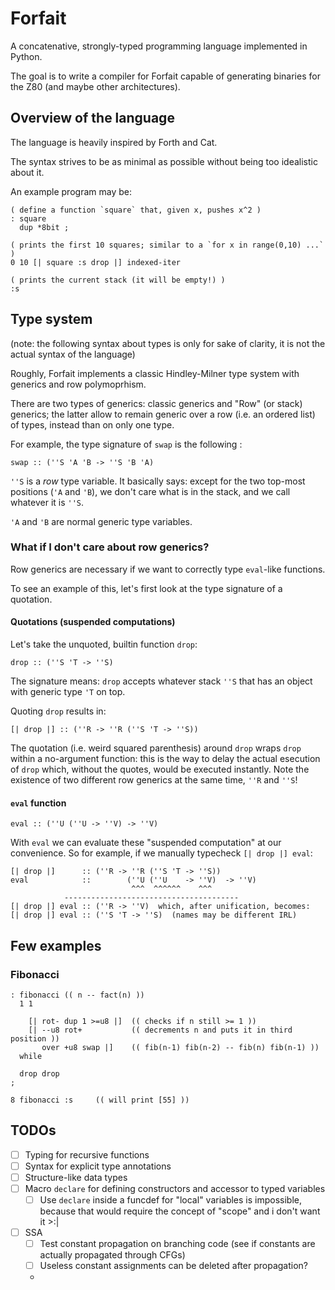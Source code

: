 # Forfait

A concatenative, strongly-typed programming language implemented in Python.

The goal is to write a compiler for Forfait capable of generating binaries for the Z80 (and maybe other architectures).

## Overview of the language

The language is heavily inspired by Forth and Cat. 

The syntax strives to be as minimal as possible without being too idealistic about it. 

An example program may be:

```
( define a function `square` that, given x, pushes x^2 )
: square    
  dup *8bit ;

( prints the first 10 squares; similar to a `for x in range(0,10) ...` )
0 10 [| square :s drop |] indexed-iter

( prints the current stack (it will be empty!) )
:s
```

## Type system

(note: the following syntax about types is only for sake of clarity, it is not the actual syntax of the language)

Roughly, Forfait implements a classic Hindley-Milner type system with generics and row polymoprhism.

There are two types of generics: classic generics and "Row" (or stack) generics; the latter allow to remain generic over a row (i.e. an ordered list) of types, instead than on only one type. 

For example, the type signature of `swap` is the following :

```
swap :: (''S 'A 'B -> ''S 'B 'A)
```

`''S` is a _row_ type variable. It basically says: except for the two top-most positions (`'A` and `'B`), we don't care what is in the stack, and we call whatever it is `''S`.

`'A` and `'B` are normal generic type variables.

### What if I don't care about row generics?

Row generics are necessary if we want to correctly type `eval`-like functions. 

To see an example of this, let's first look at the type signature of a quotation.

#### Quotations (suspended computations)

Let's take the unquoted, builtin function `drop`:

`drop :: (''S 'T -> ''S)`

The signature means: `drop` accepts whatever stack `''S` that has an object with generic type `'T` on top. 

Quoting `drop` results in:

`[| drop |] :: (''R -> ''R (''S 'T -> ''S))`

The quotation (i.e. weird squared parenthesis) around `drop` wraps `drop` within a no-argument function: this is the way to delay the actual esecution of `drop` which, without the quotes, would be executed instantly. Note the existence of two different row generics at the same time, `''R` and `''S`!

#### `eval` function

`eval :: (''U (''U -> ''V) -> ''V)`

With `eval` we can evaluate these "suspended computation" at our convenience. So for example, if we manually typecheck `[| drop |] eval`:

```
[| drop |]      :: (''R -> ''R (''S 'T -> ''S))
eval            ::        (''U (''U    -> ''V)  -> ''V)
                           ^^^  ^^^^^^    ^^^  
            ---------------------------------------
[| drop |] eval :: (''R -> ''V)  which, after unification, becomes:
[| drop |] eval :: (''S 'T -> ''S)  (names may be different IRL)
```

## Few examples

### Fibonacci

```
: fibonacci (( n -- fact(n) ))
  1 1

    [| rot- dup 1 >=u8 |]  (( checks if n still >= 1 ))
    [| --u8 rot+           (( decrements n and puts it in third position ))
       over +u8 swap |]    (( fib(n-1) fib(n-2) -- fib(n) fib(n-1) ))
  while

  drop drop
;

8 fibonacci :s     (( will print [55] ))
```

## TODOs

- [ ] Typing for recursive functions
- [ ] Syntax for explicit type annotations
- [ ] Structure-like data types
- [ ] Macro `declare` for defining constructors and accessor to typed variables
  - [ ] Use `declare` inside a funcdef for "local" variables is impossible, because that would require the concept of "scope" and i don't want it >:|
- [ ] SSA
  - [ ] Test constant propagation on branching code (see if constants are actually propagated through CFGs)
  - [ ] Useless constant assignments can be deleted after propagation?
  - 